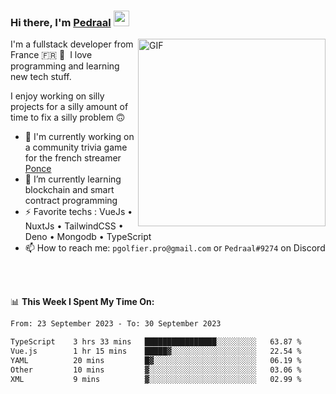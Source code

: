 ### Hi there, I'm <a href="https://pedraal.dev" target="_blank">Pedraal</a> <img src="https://media.giphy.com/media/hvRJCLFzcasrR4ia7z/giphy.gif" width="25px">
<img align="right" alt="GIF" src="https://pedraal.dev/avatar.png" width="300" height="300" />

I'm a fullstack developer from France 🇫🇷 🥖 &nbsp;I love programming and learning new
tech stuff.

I enjoy working on silly projects for a silly amount of time to fix a silly problem 🙃

- 🔭  I'm currently working on a community trivia game for the french streamer <a href="https://twitch.tv/ponce" target="_blank">Ponce</a>
- 🌱 I’m currently learning blockchain and smart contract programming
- ⚡ Favorite techs : VueJs &bull; NuxtJs &bull; TailwindCSS &bull; Deno &bull; Mongodb &bull; TypeScript
- 📫 How to reach me: `pgolfier.pro@gmail.com` or `Pedraal#9274` on Discord

<br>
<br>

📊 **This Week I Spent My Time On:**
<!--START_SECTION:waka-->

```txt
From: 23 September 2023 - To: 30 September 2023

TypeScript    3 hrs 33 mins   ████████████████░░░░░░░░░   63.87 %
Vue.js        1 hr 15 mins    █████▓░░░░░░░░░░░░░░░░░░░   22.54 %
YAML          20 mins         █▓░░░░░░░░░░░░░░░░░░░░░░░   06.19 %
Other         10 mins         ▓░░░░░░░░░░░░░░░░░░░░░░░░   03.06 %
XML           9 mins          ▓░░░░░░░░░░░░░░░░░░░░░░░░   02.99 %
```

<!--END_SECTION:waka-->
